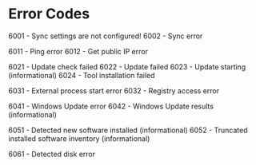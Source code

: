 # Error Codes

6001 - Sync settings are not configured!
6002 - Sync error

6011 - Ping error
6012 - Get public IP error

6021 - Update check failed
6022 - Update failed
6023 - Update starting (informational)
6024 - Tool installation failed

6031 - External process start error
6032 - Registry access error

6041 - Windows Update error
6042 - Windows Update results (informational)

6051 - Detected new software installed (informational)
6052 - Truncated installed software inventory (informational)

6061 - Detected disk error